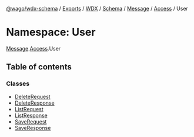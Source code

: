 [@wago/wdx-schema](../README.md) / [Exports](../modules.md) / [WDX](WDX.md) / [Schema](WDX.Schema.md) / [Message](WDX.Schema.Message.md) / [Access](WDX.Schema.Message.Access.md) / User

# Namespace: User

[Message](WDX.Schema.Message.md).[Access](WDX.Schema.Message.Access.md).User

## Table of contents

### Classes

- [DeleteRequest](../classes/WDX.Schema.Message.Access.User.DeleteRequest.md)
- [DeleteResponse](../classes/WDX.Schema.Message.Access.User.DeleteResponse.md)
- [ListRequest](../classes/WDX.Schema.Message.Access.User.ListRequest.md)
- [ListResponse](../classes/WDX.Schema.Message.Access.User.ListResponse.md)
- [SaveRequest](../classes/WDX.Schema.Message.Access.User.SaveRequest.md)
- [SaveResponse](../classes/WDX.Schema.Message.Access.User.SaveResponse.md)
